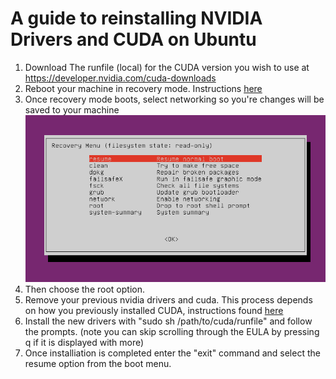 # A guide to reinstalling NVIDIA Drivers and CUDA on Ubuntu

1. Download The runfile (local) for the CUDA version you wish to use at https://developer.nvidia.com/cuda-downloads
2. Reboot your machine in recovery mode. Instructions [here](https://wiki.ubuntu.com/RecoveryMode)
3. Once recovery mode boots, select networking so you're changes will be saved to your machine
![recovery_image](https://github.com/cnalty/nvidia_reinstall/blob/master/recoverymode.png)
4. Then choose the root option.
5. Remove your previous nvidia drivers and cuda. This process depends on how you previously installed CUDA, instructions found [here](https://docs.nvidia.com/cuda/cuda-installation-guide-linux/index.html#handle-uninstallation)
6. Install the new drivers with "sudo sh /path/to/cuda/runfile" and follow the prompts. (note you can skip scrolling through the EULA by pressing q if it is displayed with more)
7. Once installiation is completed enter the "exit" command and select the resume option from the boot menu.
